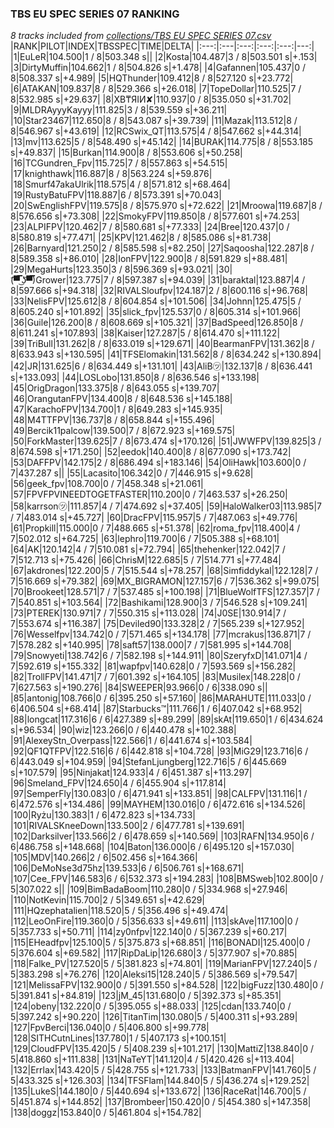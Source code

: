 ### TBS EU SPEC SERIES 07 RANKING
*8 tracks included from [collections/TBS EU SPEC SERIES 07.csv](/collections/TBS%20EU%20SPEC%20SERIES%2007.csv)*
|RANK|PILOT|INDEX|TBSSPEC|TIME|DELTA|
|:---:|:---|:---:|:---:|:---:|---:|
|1|EuLeR|104.500|1 / 8|503.348 s||
|2|Kosta|104.487|3 / 8|503.501 s|+.153|
|3|DirtyMuffin|104.662|1 / 8|504.826 s|+1.478|
|4|Gafannen|105.437|0 / 8|508.337 s|+4.989|
|5|HQThunder|109.412|8 / 8|527.120 s|+23.772|
|6|ATAKAN|109.837|8 / 8|529.366 s|+26.018|
|7|TopeDollar|110.525|7 / 8|532.985 s|+29.637|
|8|XB₸ЯIИ✘|110.937|0 / 8|535.050 s|+31.702|
|9|MLDRAyyyKayyy|111.825|3 / 8|539.559 s|+36.211|
|10|Star23467|112.650|8 / 8|543.087 s|+39.739|
|11|Mazak|113.512|8 / 8|546.967 s|+43.619|
|12|RCSwix_QT|113.575|4 / 8|547.662 s|+44.314|
|13|mv|113.625|5 / 8|548.490 s|+45.142|
|14|BURAK|114.775|8 / 8|553.185 s|+49.837|
|15|Burkan|114.900|8 / 8|553.606 s|+50.258|
|16|TCGundren_Fpv|115.725|7 / 8|557.863 s|+54.515|
|17|knighthawk|116.887|8 / 8|563.224 s|+59.876|
|18|Smurf47akaUlrik|118.575|4 / 8|571.812 s|+68.464|
|19|RustyBatuFPV|118.887|6 / 8|573.391 s|+70.043|
|20|SwEnglishFPV|119.575|8 / 8|575.970 s|+72.622|
|21|Mroowa|119.687|8 / 8|576.656 s|+73.308|
|22|SmokyFPV|119.850|8 / 8|577.601 s|+74.253|
|23|ALPIFPV|120.462|7 / 8|580.681 s|+77.333|
|24|Bree|120.437|0 / 8|580.819 s|+77.471|
|25|KPV|121.462|8 / 8|585.086 s|+81.738|
|26|Barnyard|121.250|2 / 8|585.598 s|+82.250|
|27|Saqoosha|122.287|8 / 8|589.358 s|+86.010|
|28|IonFPV|122.900|8 / 8|591.829 s|+88.481|
|29|MegaHurts|123.350|3 / 8|596.369 s|+93.021|
|30|(͡▀̿̿ ͜ʖ͡▀̿̿)Grower|123.775|7 / 8|597.387 s|+94.039|
|31|baraktal|123.887|4 / 8|597.666 s|+94.318|
|32|RIVALSloufpv|124.187|2 / 8|600.116 s|+96.768|
|33|NelisFPV|125.612|8 / 8|604.854 s|+101.506|
|34|Johnn|125.475|5 / 8|605.240 s|+101.892|
|35|slick_fpv|125.537|0 / 8|605.314 s|+101.966|
|36|Guile|126.200|8 / 8|608.669 s|+105.321|
|37|BadSpeed|126.850|8 / 8|611.241 s|+107.893|
|38|Kaiser|127.287|5 / 8|614.470 s|+111.122|
|39|TriBull|131.262|8 / 8|633.019 s|+129.671|
|40|BearmanFPV|131.362|8 / 8|633.943 s|+130.595|
|41|TFSElomakin|131.562|8 / 8|634.242 s|+130.894|
|42|JR|131.625|6 / 8|634.449 s|+131.101|
|43|AliB㋡|132.137|8 / 8|636.441 s|+133.093|
|44|LOSLobo|131.850|8 / 8|636.546 s|+133.198|
|45|OrigDragon|133.375|8 / 8|643.055 s|+139.707|
|46|OrangutanFPV|134.400|8 / 8|648.536 s|+145.188|
|47|KarachoFPV|134.700|1 / 8|649.283 s|+145.935|
|48|M4TTFPV|136.737|8 / 8|658.844 s|+155.496|
|49|Bercik11palcow|139.500|7 / 8|672.923 s|+169.575|
|50|ForkMaster|139.625|7 / 8|673.474 s|+170.126|
|51|JWWFPV|139.825|3 / 8|674.598 s|+171.250|
|52|eedok|140.400|8 / 8|677.090 s|+173.742|
|53|DAFFPV|142.175|2 / 8|686.494 s|+183.146|
|54|OliHawk|103.600|0 / 7|437.287 s||
|55|Lacasito|106.342|0 / 7|446.915 s|+9.628|
|56|geek_fpv|108.700|0 / 7|458.348 s|+21.061|
|57|FPVFPVINEEDTOGETFASTER|110.200|0 / 7|463.537 s|+26.250|
|58|karrson㋡|111.857|4 / 7|474.692 s|+37.405|
|59|HaloWalker03|113.985|7 / 7|483.014 s|+45.727|
|60|DracFPV|115.957|5 / 7|487.063 s|+49.776|
|61|Propkill|115.000|0 / 7|488.665 s|+51.378|
|62|roma_fpv|118.400|4 / 7|502.012 s|+64.725|
|63|lephro|119.700|6 / 7|505.388 s|+68.101|
|64|AK|120.142|4 / 7|510.081 s|+72.794|
|65|thehenker|122.042|7 / 7|512.713 s|+75.426|
|66|ChrisM|122.685|5 / 7|514.771 s|+77.484|
|67|akdrones|122.200|5 / 7|515.544 s|+78.257|
|68|Simfiddykal|122.128|7 / 7|516.669 s|+79.382|
|69|MX_BIGRAMON|127.157|6 / 7|536.362 s|+99.075|
|70|Brookeet|128.571|7 / 7|537.485 s|+100.198|
|71|BlueWolfTFS|127.357|7 / 7|540.851 s|+103.564|
|72|Bashikami|128.900|3 / 7|546.528 s|+109.241|
|73|PTEREK|130.971|7 / 7|550.315 s|+113.028|
|74|J0SE|130.914|7 / 7|553.674 s|+116.387|
|75|Deviled90|133.328|2 / 7|565.239 s|+127.952|
|76|Wesselfpv|134.742|0 / 7|571.465 s|+134.178|
|77|mcrakus|136.871|7 / 7|578.282 s|+140.995|
|78|saft57|138.000|7 / 7|581.995 s|+144.708|
|79|Snowyeti|138.742|6 / 7|582.198 s|+144.911|
|80|SzeryfxD|141.071|4 / 7|592.619 s|+155.332|
|81|wapfpv|140.628|0 / 7|593.569 s|+156.282|
|82|TrollFPV|141.471|7 / 7|601.392 s|+164.105|
|83|Musilex|148.228|0 / 7|627.563 s|+190.276|
|84|SWEEPER|93.966|0 / 6|338.090 s||
|85|antonig|108.766|0 / 6|395.250 s|+57.160|
|86|MARAHUTE|111.033|0 / 6|406.504 s|+68.414|
|87|Starbucks™|111.766|1 / 6|407.042 s|+68.952|
|88|longcat|117.316|6 / 6|427.389 s|+89.299|
|89|skAt|119.650|1 / 6|434.624 s|+96.534|
|90|wiz|123.266|0 / 6|440.478 s|+102.388|
|91|AlexeyStn_Overpass|122.566|1 / 6|441.674 s|+103.584|
|92|QF1QTFPV|122.516|6 / 6|442.818 s|+104.728|
|93|MiG29|123.716|6 / 6|443.049 s|+104.959|
|94|StefanLjungberg|122.716|5 / 6|445.669 s|+107.579|
|95|Ninjakat|124.933|4 / 6|451.387 s|+113.297|
|96|Smeland_FPV|124.650|4 / 6|455.904 s|+117.814|
|97|SemperFly|130.083|0 / 6|471.941 s|+133.851|
|98|CALFPV|131.116|1 / 6|472.576 s|+134.486|
|99|MAYHEM|130.016|0 / 6|472.616 s|+134.526|
|100|Ryżu|130.383|1 / 6|472.823 s|+134.733|
|101|RIVALSKneeDown|133.500|2 / 6|477.781 s|+139.691|
|102|Darksilver|133.566|2 / 6|478.659 s|+140.569|
|103|RAFN|134.950|6 / 6|486.758 s|+148.668|
|104|Baton|136.000|6 / 6|495.120 s|+157.030|
|105|MDV|140.266|2 / 6|502.456 s|+164.366|
|106|DeMoNse3d75hz|139.533|6 / 6|506.761 s|+168.671|
|107|Cee_FPV|146.583|6 / 6|532.373 s|+194.283|
|108|BMSweb|102.800|0 / 5|307.022 s||
|109|BimBadaBoom|110.280|0 / 5|334.968 s|+27.946|
|110|NotKevin|115.700|2 / 5|349.651 s|+42.629|
|111|HQzephatalien|118.520|5 / 5|356.496 s|+49.474|
|112|LeoOnFire|119.360|0 / 5|356.633 s|+49.611|
|113|skAve|117.100|0 / 5|357.733 s|+50.711|
|114|zy0nfpv|122.140|0 / 5|367.239 s|+60.217|
|115|EHeadfpv|125.100|5 / 5|375.873 s|+68.851|
|116|BONADI|125.400|0 / 5|376.604 s|+69.582|
|117|RipDaLip|126.680|3 / 5|377.907 s|+70.885|
|118|Falke_PV|127.520|5 / 5|381.823 s|+74.801|
|119|MarianFPV|127.240|5 / 5|383.298 s|+76.276|
|120|Aleksi15|128.240|5 / 5|386.569 s|+79.547|
|121|MelissaFPV|132.900|0 / 5|391.550 s|+84.528|
|122|bigFuzz|130.480|0 / 5|391.841 s|+84.819|
|123|jM_45|131.680|0 / 5|392.373 s|+85.351|
|124|obeny|132.220|0 / 5|395.055 s|+88.033|
|125|cdan|133.740|0 / 5|397.242 s|+90.220|
|126|TitanTim|130.080|5 / 5|400.311 s|+93.289|
|127|FpvBerci|136.040|0 / 5|406.800 s|+99.778|
|128|SITHCutnLines|137.780|1 / 5|407.173 s|+100.151|
|129|CloudFPV|135.420|5 / 5|408.239 s|+101.217|
|130|MattiZ|138.840|0 / 5|418.860 s|+111.838|
|131|NaTeYT|141.120|4 / 5|420.426 s|+113.404|
|132|Errlax|143.420|5 / 5|428.755 s|+121.733|
|133|BatmanFPV|141.760|5 / 5|433.325 s|+126.303|
|134|TFSFlam|144.840|5 / 5|436.274 s|+129.252|
|135|LukeS|144.180|0 / 5|440.694 s|+133.672|
|136|RaceRat|146.700|5 / 5|451.874 s|+144.852|
|137|Brombeer|150.420|0 / 5|454.380 s|+147.358|
|138|doggz|153.840|0 / 5|461.804 s|+154.782|
